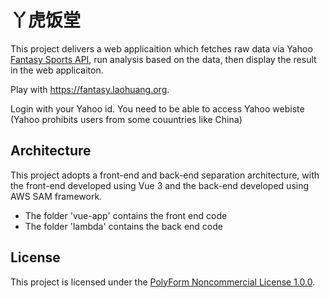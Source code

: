 # 丫虎饭堂

This project delivers a web applicaition which fetches raw data via Yahoo [Fantasy Sports API](https://developer.yahoo.com/fantasysports/guide/), run analysis based on the data, then display the result in the web applicaiton.

Play with https://fantasy.laohuang.org.

Login with your Yahoo id.  You need to be able to access Yahoo webiste (Yahoo prohibits users from some couuntries like China)


## Architecture

This project adopts a front-end and back-end separation architecture, with the front-end developed using Vue 3 and the back-end developed using AWS SAM framework.

- The folder 'vue-app' contains the front end code
- The folder 'lambda' contains the back end code



## License
This project is licensed under the [PolyForm Noncommercial License 1.0.0](LICENSE).

